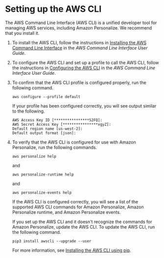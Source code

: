 # Setting up the AWS CLI<a name="aws-personalize-set-up-aws-cli"></a>

The AWS Command Line Interface \(AWS CLI\) is a unified developer tool for managing AWS services, including Amazon Personalize\. We recommend that you install it\.

1. To install the AWS CLI, follow the instructions in [Installing the AWS Command Line Interface](https://docs.aws.amazon.com/cli/latest/userguide/installing.html) in the *AWS Command Line Interface User Guide*\. 

1. To configure the AWS CLI and set up a profile to call the AWS CLI, follow the instructions in [Configuring the AWS CLI](https://docs.aws.amazon.com/cli/latest/userguide/cli-chap-getting-started.html) in the *AWS Command Line Interface User Guide*\.

1. To confirm that the AWS CLI profile is configured properly, run the following command\.

   ```
   aws configure --profile default
   ```

   If your profile has been configured correctly, you will see output similar to the following\.

   ```
   AWS Access Key ID [****************52FQ]: 
   AWS Secret Access Key [****************xgyZ]: 
   Default region name [us-west-2]: 
   Default output format [json]:
   ```

1. To verify that the AWS CLI is configured for use with Amazon Personalize, run the following commands\.

   ```
   aws personalize help
   ```

   and

   ```
   aws personalize-runtime help
   ```

   and

   ```
   aws personalize-events help
   ```

   If the AWS CLI is configured correctly, you will see a list of the supported AWS CLI commands for Amazon Personalize, Amazon Personalize runtime, and Amazon Personalize events\.

   If you set up the AWS CLI and it doesn't recognize the commands for Amazon Personalize, update the AWS CLI\. To update the AWS CLI, run the following command\.

   ```
   pip3 install awscli --upgrade --user
   ```

   For more information, see [Installing the AWS CLI using pip](https://docs.aws.amazon.com/cli/latest/userguide/cli-chap-install.html#install-tool-pip)\.